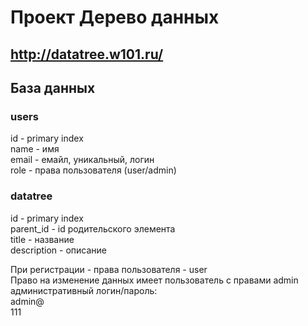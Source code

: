 # Проект Дерево данных
## http://datatree.w101.ru/
## База данных
### users
id     - primary index<br>
name   - имя<br>
email  - емайл, уникальный, логин<br>
role   - права пользователя (user/admin) <br>
### datatree
id          - primary index<br>
parent_id   - id родительского элемента<br>
title       - название<br>
description - описание<br>

При регистрации - права пользователя - user<br>
Право на изменение данных имеет пользователь с правами admin<br>
административный логин/пароль:<br>
admin@<br>
111